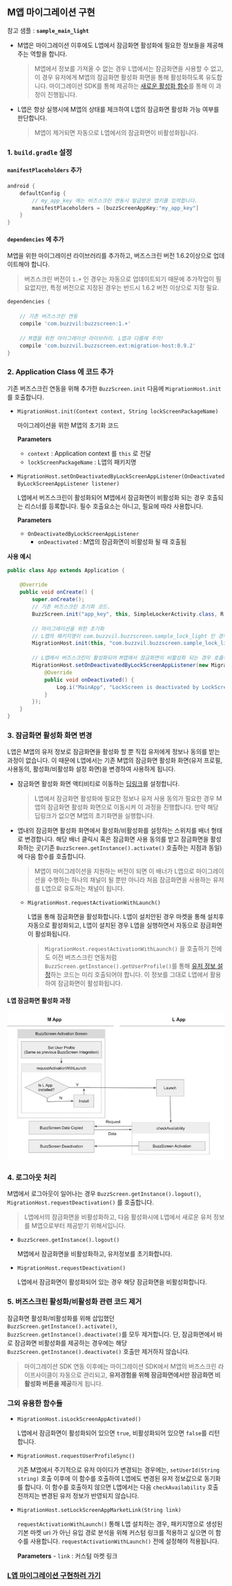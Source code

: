 ## M앱 마이그레이션 구현

참고 샘플 : **`sample_main_light`**

- M앱은 마이그레이션 이후에도 L앱에서 잠금화면 활성화에 필요한 정보들을 제공해주는 역할을 합니다.
    > M앱에서 정보를 가져올 수 없는 경우 L앱에서는 잠금화면을 사용할 수 없고, 이 경우 유저에게 M앱의 잠금화면 활성화 화면을 통해 활성화하도록 유도합니다. 마이그레이션 SDK를 통해 제공하는 [새로운 활성화 함수](LIGHT-MIGRATION-M.md#4-잠금화면-활성화-화면-변경)를 통해 이 과정이 진행됩니다.  
- L앱은 항상 실행시에 M앱의 상태를 체크하여 L앱의 잠금화면 활성화 가능 여부를 판단합니다.
    > M앱이 제거되면 자동으로 L앱에서의 잠금화면이 비활성화됩니다.

### 1. `build.gradle` 설정

#### `manifestPlaceholders` 추가

```groovy
android {
    defaultConfig {
        // my_app_key 에는 버즈스크린 연동시 발급받은 앱키를 입력합니다.
        manifestPlaceholders = [buzzScreenAppKey:"my_app_key"]
    }
}
```

#### `dependencies` 에 추가
M앱을 위한 마이그레이션 라이브러리를 추가하고, 버즈스크린 버전 1.6.2이상으로 업데이트해야 합니다.
> 버즈스크린 버전이 `1.+` 인 경우는 자동으로 업데이트되기 때문에 추가작업이 필요없지만, 특정 버전으로 지정된 경우는 반드시 1.6.2 버전 이상으로 지정 필요.

```groovy
dependencies {
    
    // 기존 버즈스크린 연동
    compile 'com.buzzvil:buzzscreen:1.+'
    
    // M앱을 위한 마이그레이션 라이브러리. L앱과 다름에 주의!
    compile 'com.buzzvil.buzzscreen.ext:migration-host:0.9.2'
}
```


### 2. Application Class 에 코드 추가
기존 버즈스크린 연동을 위해 추가한 `BuzzScreen.init` 다음에 `MigrationHost.init`를 호출합니다.

- `MigrationHost.init(Context context, String lockScreenPackageName)`

    마이그레이션을 위한 M앱의 초기화 코드

    **Parameters**
    - `context` : Application context 를 `this` 로 전달
    - `lockScreenPackageName` : L앱의 패키지명
    
- `MigrationHost.setOnDeactivatedByLockScreenAppListener(OnDeactivatedByLockScreenAppListener listener)`

    L앱에서 버즈스크린이 활성화되어 M앱에서 잠금화면이 비활성화 되는 경우 호출되는 리스너를 등록합니다. 필수 호출요소는 아니고, 필요에 따라 사용합니다.
    
    **Parameters**
    - `OnDeactivatedByLockScreenAppListener`
        - `onDeactivated` : M앱의 잠금화면이 비활성화 될 때 호출됨

**사용 예시**

```java
public class App extends Application {

    @Override
    public void onCreate() {
        super.onCreate();
        // 기존 버즈스크린 초기화 코드.
        BuzzScreen.init("app_key", this, SimpleLockerActivity.class, R.drawable.image_on_fail);

        // 마이그레이션을 위한 초기화
        // L앱의 패키지명이 com.buzzvil.buzzscreen.sample_lock_light 인 경우 사용 예시
        MigrationHost.init(this, "com.buzzvil.buzzscreen.sample_lock_light");
        
        // L앱에서 버즈스크린이 활성화되어 M앱에서 잠금화면이 비활성화 되는 경우 호출되는 리스너 등록 예시
        MigrationHost.setOnDeactivatedByLockScreenAppListener(new MigrationHost.OnDeactivateByLockScreenAppListener() {
            @Override
            public void onDeactivated() {
                Log.i("MainApp", "LockScreen is deactivated by LockScreen App");
            }
        });
    }
}

```


### 3. 잠금화면 활성화 화면 변경
L앱은 M앱의 유저 정보로 잠금화면을 활성화 할 뿐 직접 유저에게 정보나 동의를 받는 과정이 없습니다. 이 때문에 L앱에서는 기존 M앱의 잠금화면 활성화 화면(유저 프로필, 사용동의, 활성화/비활성화 설정 화면)을 변경하여 사용하게 됩니다.
- 잠금화면 활성화 화면 액티비티로 이동하는 [딥링크](https://developer.android.com/training/app-links/deep-linking.html)를 설정합니다. 
    > L앱에서 잠금화면 활성화에 필요한 정보나 유저 사용 동의가 필요한 경우 M앱의 잠금화면 활성화 화면으로 이동시켜 이 과정을 진행합니다. 만약 해당 딥링크가 없으면 M앱의 초기화면을 실행합니다. 
- 앱내의 잠금화면 활성화 화면에서 활성화/비활성화를 설정하는 스위치를 배너 형태로 변경합니다. 해당 배너 클릭시 혹은 잠금화면 사용 동의를 받고 잠금화면을 활성화하는 곳(기존 `BuzzScreen.getInstance().activate()` 호출하는 지점과 동일)에 다음 함수를 호출합니다.
    > M앱이 마이그레이션을 지원하는 버전이 되면 이 배너가 L앱으로 마이그레이션을 수행하는 하나의 채널이 될 뿐만 아니라 처음 잠금화면을 사용하는 유저를 L앱으로 유도하는 채널이 됩니다.

    - `MigrationHost.requestActivationWithLaunch()`

        L앱을 통해 잠금화면을 활성화합니다. L앱이 설치안된 경우 마켓을 통해 설치후 자동으로 활성화되고, L앱이 설치된 경우 L앱을 실행하면서 자동으로 잠금화면이 활성화됩니다.
        > `MigrationHost.requestActivationWithLaunch()` 을 호출하기 전에도 이전 버즈스크린 연동처럼 `BuzzScreen.getInstance().getUserProfile()`를 통해 [유저 정보 설정](https://github.com/Buzzvil/buzzscreen-sdk-publisher#2-%EC%9C%A0%EC%A0%80-%EC%A0%95%EB%B3%B4-%EC%84%A4%EC%A0%95)하는 코드는 미리 호출되어야 합니다. 이 정보를 그대로 L앱에서 활용하여 잠금화면이 활성화됩니다.

#### L앱 잠금화면 활성화 과정
![Light Activation Flow From M](light_activation_flow_from_m.jpg)


### 4. 로그아웃 처리
M앱에서 로그아웃이 일어나는 경우 `BuzzScreen.getInstance().logout()`, `MigrationHost.requestDeactivation()` 를 호출합니다.
> L앱에서의 잠금화면을 비활성화하고, 다음 활성화시에 L앱에서 새로운 유저 정보를 M앱으로부터 제공받기 위해서입니다.

- `BuzzScreen.getInstance().logout()`

    M앱에서 잠금화면을 비활성화하고, 유저정보를 초기화합니다.
 
- `MigrationHost.requestDeactivation()`
 
    L앱에서 잠금화면이 활성화되어 있는 경우 해당 잠금화면을 비활성화합니다.


### 5. 버즈스크린 활성화/비활성화 관련 코드 제거
잠금화면 활성화/비활성화를 위해 삽입했던 `BuzzScreen.getInstance().activate()`, `BuzzScreen.getInstance().deactivate()`를 모두 제거합니다. 단, 잠금화면에서 바로 잠금화면 비활성화를 제공하는 경우에는 해당 `BuzzScreen.getInstance().deactivate()` 호출만 제거하지 않습니다.
> 마이그레이션 SDK 연동 이후에는 마이그레이션 SDK에서 M앱의 버즈스크린 라이프사이클이 자동으로 관리되고, **유저경험을 위해 잠금화면에서만 잠금화면 비활성화 버튼을 제공**하게 됩니다.


### 그외 유용한 함수들

- `MigrationHost.isLockScreenAppActivated()`
 
    L앱에서 잠금화면이 활성화되어 있으면 `true`, 비활성화되어 있으면 `false`를 리턴합니다. 

- `MigrationHost.requestUserProfileSync()`

    기존 M앱에서 주기적으로 유저 아이디가 변경되는 경우에는, `setUserId(String string)` 호출 이후에 이 함수를 호출하여 L앱에도 변경된 유저 정보값으로 동기화를 합니다. 이 함수를 호출하지 않으면 L앱에서는 다음 `checkAvailability` 호출 전까지는 변경된 유저 정보가 반영되지 않습니다.

- `MigrationHost.setLockScreenAppMarketLink(String link)`

    `requestActivationWithLaunch()` 통해 L앱 설치하는 경우, 패키지명으로 생성된 기본 마켓 uri 가 아닌 유입 경로 분석을 위해 커스텀 링크를 적용하고 싶으면 이 함수를 사용합니다. `requestActivationWithLaunch()` 전에 설정해야 적용됩니다.
    
    **Parameters**
        - `link` : 커스텀 마켓 링크
    

### [L앱 마이그레이션 구현하러 가기](LIGHT-MIGRATION-L.md)
